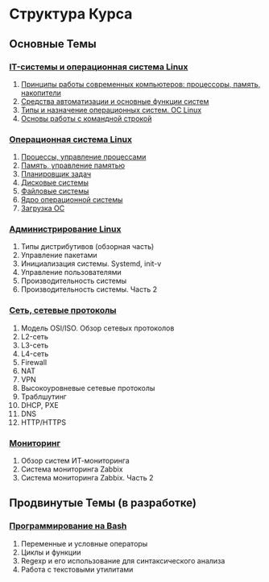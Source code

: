 # Структура Курса

## Основные Темы

### [IT-системы и операционная система Linux](https://github.com/Alaris-support/IT-and-Linux-Basics)
1. [Принципы работы современных компьютеров: процессоры, память, накопители](https://github.com/Alaris-support/IT-and-Linux-Basics/tree/main/1.%20Modern-Computer-Principles)
2. [Средства автоматизации и основные функции систем](https://github.com/Alaris-support/IT-and-Linux-Basics/tree/main/2.%20Automation-Tools)
3. [Типы и назначение операционных систем. ОС Linux](https://github.com/Alaris-support/IT-and-Linux-Basics/tree/main/3.%20OS-Types-and-Purpose)
4. [Основы работы с командной строкой](https://github.com/Alaris-support/IT-and-Linux-Basics/tree/main/4.%20Command-Line-Basics)

### [Операционная система Linux](https://github.com/Alaris-support/Linux-OS)
1. [Процессы, управление процессами](https://github.com/Alaris-support/Linux-OS/tree/main/1.%20Process-Management)
2. [Память, управление памятью](https://github.com/Alaris-support/Linux-OS/tree/main/2.%20Memory-Management)
3. [Планировщик задач](https://github.com/Alaris-support/Linux-OS/tree/main/3.%20Schedulers-Overview)
4. [Дисковые системы](https://github.com/Alaris-support/Linux-OS/tree/main/4.%20Disk-Systems)
5. [Файловые системы](https://github.com/Alaris-support/Linux-OS/tree/main/5.%20File-systems)
6. [Ядро операционной системы](https://github.com/Alaris-support/Linux-OS/tree/main/6.%20OS-Kernel)
7. [Загрузка ОС](https://github.com/Alaris-support/Linux-OS/tree/main/7.%20OS-Boot)

### [Администрирование Linux](#)
1. Типы дистрибутивов (обзорная часть)
2. Управление пакетами
3. Инициализация системы. Systemd, init-v
4. Управление пользователями
5. Производительность системы
6. Производительность системы. Часть 2

### [Сеть, сетевые протоколы](#)
1. Модель OSI/ISO. Обзор сетевых протоколов
2. L2-сеть
3. L3-сеть
4. L4-сеть
5. Firewall
6. NAT
7. VPN
8. Высокоуровневые сетевые протоколы
9. Траблшутинг
10. DHCP, PXE
11. DNS
12. HTTP/HTTPS

### [Мониторинг](#)
1. Обзор систем ИТ-мониторинга
2. Система мониторинга Zabbix
3. Система мониторинга Zabbix. Часть 2

## Продвинутые Темы (**в разработке**)

### [Программирование на Bash](#)
1. Переменные и условные операторы
2. Циклы и функции
3. Regexp и его использование для синтаксического анализа
4. Работа с текстовыми утилитами